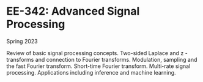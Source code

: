 # EE-342: Advanced Signal Processing

Spring 2023

Review of basic signal processing concepts. Two-sided Laplace and z -transforms and connection to Fourier transforms. Modulation, sampling and the fast Fourier transform. Short-time Fourier transform. Multi-rate signal processing. Applications including inference and machine learning.


